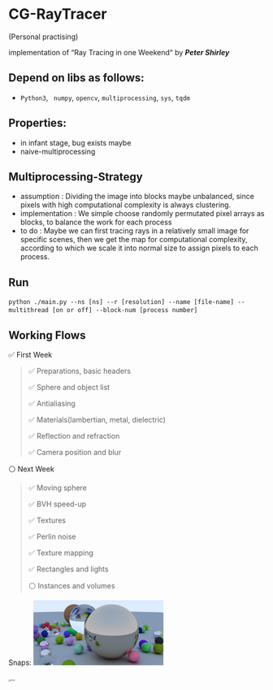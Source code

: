 # CG-RayTracer
(Personal practising) 

implementation of “Ray Tracing in one Weekend“ by ___Peter Shirley___ 

## Depend on libs as follows:

- `Python3`, ` numpy`, `opencv`, `multiprocessing`, `sys`, `tqdm`

## Properties:

- in infant stage, bug exists maybe
- naive-multiprocessing

## Multiprocessing-Strategy

- assumption : Dividing the image into blocks maybe unbalanced, since pixels with high computational complexity is always clustering.
- implementation : We simple choose randomly permutated pixel arrays as blocks, to balance the work for each process
- to do : Maybe we can first tracing rays in a relatively small image for specific scenes, then we get the map for computational complexity, according to which we  scale it into normal size to assign pixels to each process. 

##  Run

```
python ./main.py --ns [ns] --r [resolution] --name [file-name] --multithread [on or off] --block-num [process number]
```



## Working Flows

:white_check_mark: First Week

> :white_check_mark: Preparations, basic headers
>
> :white_check_mark: Sphere and object list
>
> :white_check_mark: Antialiasing
>
> :white_check_mark: Materials(lambertian, metal, dielectric)
>
> :white_check_mark: Reflection and refraction
>
> :white_check_mark: Camera position and blur

:white_circle: Next Week

>
>
>:white_check_mark: Moving sphere
>
>:white_check_mark: BVH speed-up
>
>:white_check_mark: Textures
>
>:white_check_mark:  Perlin noise
>
>:white_check_mark: Texture mapping
>
>:white_check_mark: Rectangles and lights
>
>:white_circle: Instances and volumes 



Snaps:
<img src="./0001.jpg" alt="0002" style="zoom: 25%;" />

<img src="./0002.jpg" alt="0002" style="zoom: 25%;" />
